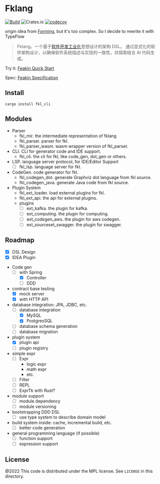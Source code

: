 # Fklang

[![Build](https://github.com/feakin/fklang/actions/workflows/build.yml/badge.svg)](https://github.com/feakin/fklang/actions/workflows/build.yml)
![Crates.io](https://img.shields.io/crates/v/fkl_cli)
[![codecov](https://codecov.io/gh/feakin/fklang/branch/master/graph/badge.svg?token=PCIL3T0NDR)](https://codecov.io/gh/feakin/fklang)

origin idea from [Forming](https://github.com/inherd/forming), but it's too complex. So I decide to rewrite it with
TypeFlow

> Fklang，一个基于[软件开发工业化](https://book.feakin.com/design-principles)思想设计的架构 DSL。
> 通过显式化的软件架构设计，以确保软件系统描述与实现的一致性，并探索结合 AI 代码生成。

Try it: [Feakin Quick Start](https://book.feakin.com/quick-start.html)

Spec: [Feakin Specification](https://book.feakin.com/fklang/specification.html)

## Install

```
cargo install fkl_cli
```

## Modules

- Parser
  - fkl_mir. the intermediate representation of fklang   
  - fkl_parser. parser for fkl.
  - fkl_parser_wasm. wasm wrapper version of fkl_parser.
- CLI. CLI for generator code and IDE support.
  - fkl_cli. the cli for fkl, like code_gen, dot_gen or others.
- LSP. language server protocol, for IDE/Editor Support
  - [ ] fkl_lsp. language server for fkl.
- CodeGen. code generator for fkl.
  - fkl_codegen_dot. generate Graphviz dot language from fkl source.
  - fkl_codegen_java. generate Java code from fkl source.
- Plugin System
  - fkl_ext_loader. load external plugins for fkl.
  - fkl_ext_api. the api for external plugins.
  - plugins
    - [ ] ext_kafka. the plugin for kafka.
    - [ ] ext_computing. the plugin for computing.
    - [ ] ext_codegen_aws. the plugin for aws codegen.
    - [ ] ext_sourceset_swagger. the plugin for swagger.

## Roadmap

- [x] DSL Design
- [x] IDEA Plugin
- Code gen
  - [ ] with Spring
    - [x] Controller
    - [ ] DDD
- contract base testing
  - [x] mock server
  - [x] with HTTP API
- database integration: JPA, JDBC, etc.
  - [ ] database integration
    - [x] MySQL
    - [x] PostgresSQL
  - [ ] database schema generation
  - [ ] database migration
- plugin system
  - [x] plugin api
  - [ ] plugin registry
- simple expr
  - [ ] Expr
    - logic expr
    - math expr
    - etc.
  - [ ] Filter
  - [ ] REPL
  - [ ] ExprTk with Rust?
- module support
  - [ ] module dependency
  - [ ] module versioning
- bootstrapping DDD DSL
  - [ ] use type system to describe domain model
- build system inside: cache, incremental build, etc.
  - [ ] better code generation
- general programming language (if possible)
  - [ ] function support
  - [ ] expression support

## License

@2022 This code is distributed under the MPL license. See `LICENSE` in this directory.
